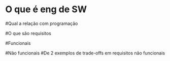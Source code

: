 # O que é eng de SW

#Qual a relação com programação

#O que são requisitos

#Funcionais

#Não funcionais
#De 2 exemplos de trade-offs em requisitos não funcionais
